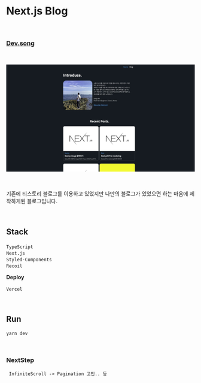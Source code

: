 # Next.js Blog

<br>

### [Dev.song](https://blog-songchangyeop.vercel.app/)

<br>

![썸네일](public/BlogMain.jpg)

<br>

기존에 티스토리 블로그를 이용하고 있었지만 나만의 블로그가 있었으면 하는 마음에 제작하게된 블로그입니다.

<br>

## **Stack**

`TypeScript`  
`Next.js`  
`Styled-Components`  
`Recoil`

**Deploy**

`Vercel`

<br>

## **Run**

```
yarn dev
```

<br>

### **NextStep**

```
 InfiniteScroll -> Pagination 고민.. 등
```
